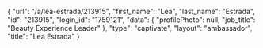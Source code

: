 {
    "url": "\/a\/lea-estrada\/213915",
    "first_name": "Lea",
    "last_name": "Estrada",
    "id": "213915",
    "login_id": "1759121",
    "data": {
        "profilePhoto": null,
        "job_title": "Beauty Experience Leader"
    },
    "type": "captivate",
    "layout": "ambassador",
    "title": "Lea Estrada"
}